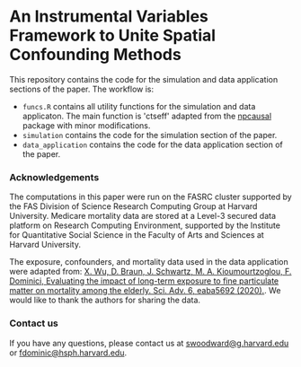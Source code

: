 # An Instrumental Variables Framework to Unite Spatial Confounding Methods

This repository contains the code for the simulation and data application sections of the paper. The workflow is:

- `funcs.R` contains all utility functions for the simulation and data applicaton. The main function is 'ctseff' adapted from the [npcausal](https://github.com/ehkennedy/npcausal/tree/master) package with minor modifications.
- `simulation` contains the code for the simulation section of the paper.
- `data_application` contains the code for the data application section of the paper.

### Acknowledgements
The computations in this paper were run on the FASRC cluster supported by the FAS Division of Science Research Computing Group at Harvard University. Medicare mortality data are stored at a Level-3 secured data platform on Research Computing Environment, supported by the Institute for Quantitative Social Science in the Faculty of Arts and Sciences at Harvard University. 

The exposure, confounders, and mortality data used in the data application were adapted from:
[X. Wu, D. Braun, J. Schwartz, M. A. Kioumourtzoglou, F. Dominici, Evaluating the impact of long-term exposure to fine particulate matter on mortality among the elderly. Sci. Adv. 6, eaba5692 (2020).](https://www.science.org/doi/full/10.1126/sciadv.aba5692). We would like to thank the authors for sharing the data.

### Contact us
If you have any questions, please contact us at [swoodward@g.harvard.edu](mailto:swoodward@g.harvard.edu) or [fdominic@hsph.harvard.edu](mailto:fdominic@hsph.harvard.edu).